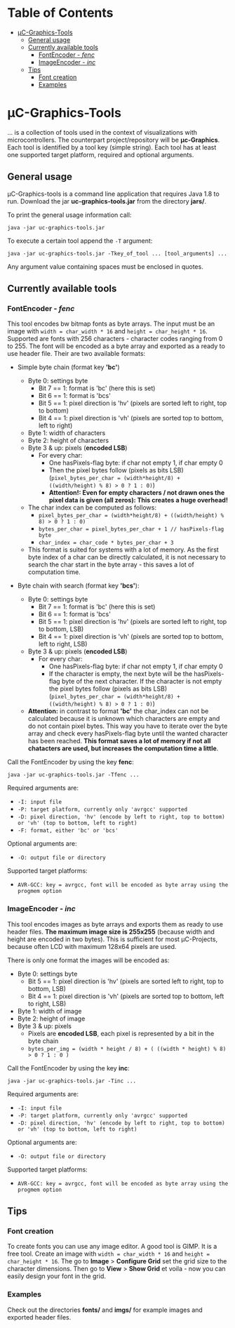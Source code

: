 # Table of Contents 
   * [µC-Graphics-Tools](#µc-graphics-tools)
      * [General usage](#general-usage)
      * [Currently available tools](#currently-available-tools)
         * [FontEncoder - <em>fenc</em>](#fontencoder---fenc)
         * [ImageEncoder - <em>inc</em>](#imageencoder---inc)
      * [Tips](#tips)
         * [Font creation](#font-creation)
         * [Examples](#examples)

# µC-Graphics-Tools

... is a collection of tools used in the context
of visualizations with microcontrollers. The counterpart
project/repository will be __µc-Graphics__. Each tool is
identified by a tool key (simple string). Each tool has
at least one supported target platform, required and
optional arguments.

## General usage

µC-Graphics-tools is a command line application that
requires Java 1.8 to run. Download the jar
__uc-graphics-tools.jar__ from the directory __jars/__.

To print the general usage information call:

``java -jar uc-graphics-tools.jar``

To execute a certain tool append the ``-T`` argument:

``java -jar uc-graphics-tools.jar -Tkey_of_tool ... [tool_arguments] ...``

Any argument value containing spaces must be enclosed in quotes.



## Currently available tools

### FontEncoder - *fenc*

This tool encodes bw bitmap fonts as byte arrays. The input must
be an image with ``width = char_width * 16`` and
``height = char_height * 16``. Supported are fonts with 256
characters - character codes ranging from 0 to 255. The font will
be encoded as a byte array and exported as a ready to use
header file. Their are two available formats:

- Simple byte chain (format key __'bc'__)
    - Byte 0: settings byte
        - Bit 7 == 1: format is 'bc' (here this is set)
        - Bit 6 == 1: format is 'bcs'
        - Bit 5 == 1: pixel direction is 'hv' (pixels are sorted left to right, top to bottom)
        - Bit 4 == 1: pixel direction is 'vh' (pixels are sorted top to bottom, left to right)
    - Byte 1: width of characters
    - Byte 2: height of characters
    - Byte 3 & up: pixels (__encoded LSB__)
        - For every char:
            - One hasPixels-flag byte: if char not empty 1, if char empty 0
            - Then the pixel bytes follow (pixels as bits LSB) (``pixel_bytes_per_char = (width*height/8) + ((width/height) % 8) > 0 ? 1 : 0)``)
            - __Attention!: Even for empty characters / not drawn ones the pixel
            data is given (all zeros): This creates a huge overhead!__
    - The char index can be computed as follows:
        - ``pixel_bytes_per_char = (width*height/8) + ((width/height) % 8) > 0 ? 1 : 0)``
        - ``bytes_per_char = pixel_bytes_per_char + 1 // hasPixels-flag byte``
        - ``char_index = char_code * bytes_per_char + 3``
    - This format is suited for systems with a lot of memory. As
    the first byte index of a char can be directly calculated, it is
    not necessary to search the char start in the byte array - this
    saves a lot of computation time.
            

- Byte chain with search (format key __'bcs'__):
    - Byte 0: settings byte
        - Bit 7 == 1: format is 'bc' (here this is set)
        - Bit 6 == 1: format is 'bcs'
        - Bit 5 == 1: pixel direction is 'hv' (pixels are sorted left to right, top to bottom, LSB)
        - Bit 4 == 1: pixel direction is 'vh' (pixels are sorted top to bottom, left to right, LSB)
    - Byte 3 & up: pixels (__encoded LSB__)
        - For every char:
            - One hasPixels-flag byte: if char not empty 1, if char empty 0
            - If the character is empty, the next byte will be the hasPixels-flag
            byte of the next character. If the character is not empty
            the pixel bytes follow (pixels as bits LSB) (``pixel_bytes_per_char = (width*height/8) + ((width/height) % 8) > 0 ? 1 : 0)``)
    - __Attention:__ in contrast to format __'bc'__ the char_index
    can not be calculated because it is unknown which characters are empty
    and do not contain pixel bytes. This way you have to iterate over
    the byte array and check every hasPixels-flag byte until the wanted
    character has been reached. __This format saves a lot of memory if not all
    chatacters are used, but increases the computation time a little__.
         

Call the FontEncoder by using the key __fenc__:

``java -jar uc-graphics-tools.jar -Tfenc ...``

Required arguments are:
- ``-I: input file``
- ``-P: target platform, currently only 'avrgcc' supported``
- ``-D: pixel direction, 'hv' (encode by left to right, top to bottom) or 'vh' (top to bottom, left to right)``
- ``-F: format, either 'bc' or 'bcs'``

Optional arguments are:
- ``-O: output file or directory``

Supported target platforms:
- ``AVR-GCC: key = avrgcc, font will be encoded as byte array using the progmem option``

### ImageEncoder - *inc*

This tool encodes images as byte arrays and exports them as
ready to use header files. __The maximum image size
is 255x255__ (because width and height are encoded in two bytes).
This is sufficient for most µC-Projects, because often LCD with maximum 128x64 pixels are used.

There is only one format the images will be encoded as:

- Byte 0: settings byte
    - Bit 5 == 1: pixel direction is 'hv' (pixels are sorted left to right, top to bottom, LSB)
    - Bit 4 == 1: pixel direction is 'vh' (pixels are sorted top to bottom, left to right, LSB)
- Byte 1: width of image
- Byte 2: height of image
- Byte 3 & up: pixels
    - Pixels are __encoded LSB__, each pixel is represented by a bit in the byte chain
    - ``bytes_per_img = (width * height / 8) + ( ((width * height) % 8) > 0 ? 1 : 0 )``
 
Call the FontEncoder by using the key __inc__:

``java -jar uc-graphics-tools.jar -Tinc ...``

Required arguments are:
- ``-I: input file``
- ``-P: target platform, currently only 'avrgcc' supported``
- ``-D: pixel direction, 'hv' (encode by left to right, top to bottom) or 'vh' (top to bottom, left to right)``

Optional arguments are:
- ``-O: output file or directory``

Supported target platforms:
- ``AVR-GCC: key = avrgcc, font will be encoded as byte array using the progmem option``

## Tips

### Font creation

To create fonts you can use any image editor. A good tool is GIMP.
It is a free tool. Create an image with ``width = char_width * 16`` and
``height = char_height * 16``. The go to __Image__ > __Configure Grid__
set the grid size to the character dimensions. Then go to __View__ >
__Show Grid__ et voila - now you can easily design your font in the grid.

### Examples

Check out the directories __fonts/__ and __imgs/__ for example images and
exported header files.